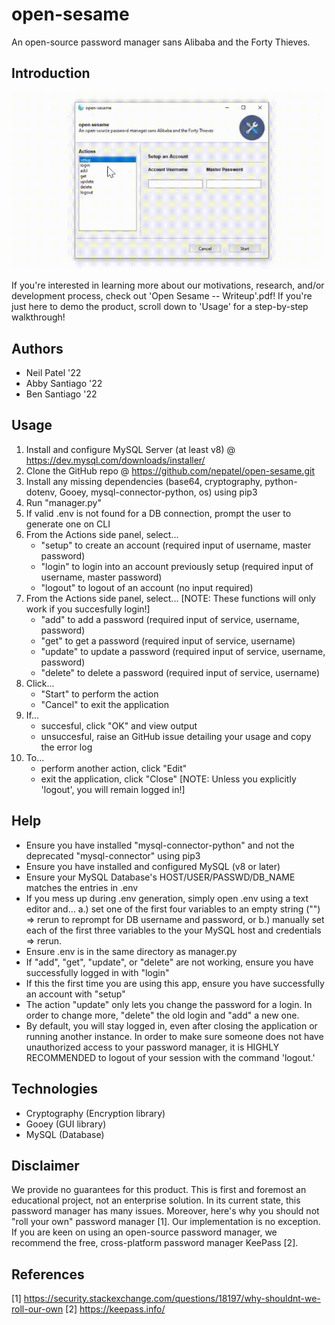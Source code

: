 # open-sesame
An open-source password manager sans Alibaba and the Forty Thieves. 


## Introduction
![](open_sesame_demo.gif)

If you're interested in learning more about our motivations, research, and/or development process, check out 'Open Sesame -- Writeup'.pdf! 
If you're just here to demo the product, scroll down to 'Usage' for a step-by-step walkthrough!

## Authors
- Neil Patel '22
- Abby Santiago '22
- Ben Santiago '22

## Usage
1. Install and configure MySQL Server (at least v8) @ https://dev.mysql.com/downloads/installer/
2. Clone the GitHub repo @ https://github.com/nepatel/open-sesame.git
3. Install any missing dependencies (base64, cryptography, python-dotenv, Gooey, mysql-connector-python, os) using pip3
4. Run "manager.py" 
5. If valid .env is not found for a DB connection, prompt the user to generate one on CLI
6. From the Actions side panel, select...
    - "setup" to create an account (required input of username, master password)
    - "login" to login into an account previously setup (required input of username, master password)
    - "logout" to logout of an account (no input required)
7. From the Actions side panel, select... [NOTE: These functions will only work if you succesfully login!]
    - "add" to add a password (required input of service, username, password)
    - "get" to get a password (required input of service, username)
    - "update" to update a password (required input of service, username, password)
    - "delete" to delete a password (required input of service, username)
8. Click...
    - "Start" to perform the action
    - "Cancel" to exit the application
9. If...
    - succesful, click "OK" and view output
    - unsuccesful, raise an GitHub issue detailing your usage and copy the error log
10. To...
    - perform another action, click "Edit"
    - exit the application, click "Close" [NOTE: Unless you explicitly 'logout', you will remain logged in!]

## Help
- Ensure you have installed "mysql-connector-python" and not the deprecated "mysql-connector" using pip3
- Ensure you have installed and configured MySQL (v8 or later)
- Ensure your MySQL Database's HOST/USER/PASSWD/DB_NAME matches the entries in .env
- If you mess up during .env generation, simply open .env using a text editor and...
    a.) set one of the first four variables to an empty string ("") => rerun to reprompt for DB username and password, or
    b.) manually set each of the first three variables to the your MySQL host and credentials => rerun.
- Ensure .env is in the same directory as manager.py
- If "add",  "get", "update", or "delete" are not working, ensure you have successfully logged in with "login"
- If this the first time you are using this app, ensure you have successfully an account with "setup"
- The action "update" only lets you change the password for a login. In order to change more, "delete" the old login and "add" a new one.
- By default, you will stay logged in, even after closing the application or running another instance. In order to make sure someone does not have unauthorized access to your password manager, it is HIGHLY RECOMMENDED to logout of your session with the command 'logout.'

## Technologies
- Cryptography (Encryption library)
- Gooey (GUI library)
- MySQL (Database)

## Disclaimer
We provide no guarantees for this product. This is first and foremost an educational project, not an enterprise solution. In its current state, this password manager has many issues. Moreover, here's why you should not "roll your own" password manager [1]. Our implementation is no exception. If you are keen on using an open-source password manager, we recommend the free, cross-platform password manager KeePass [2].

## References
[1] https://security.stackexchange.com/questions/18197/why-shouldnt-we-roll-our-own
[2] https://keepass.info/
